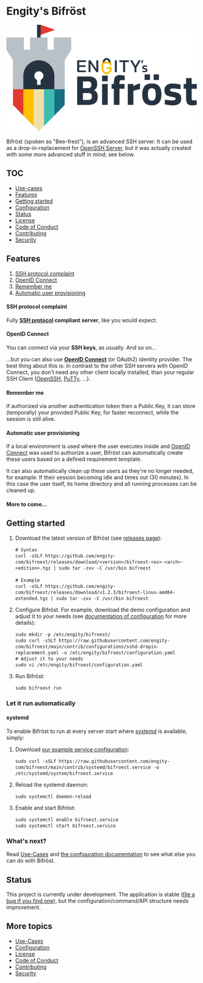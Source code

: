 # Engity's Bifröst

![Engity's Bifröst](docs/assets/logo-with-text.svg)

Bifröst (spoken as "Bee-frest"), is an advanced SSH server. It can be used as a drop-in-replacement for [OpenSSH Server](https://www.openssh.com/), but it was actually created with some more advanced stuff in mind; see below.

## TOC

* [Use-cases](https://bifroest.engity.org/latest/usecases/)
* [Features](#features)
* [Getting started](#getting-started)
* [Configuration](https://bifroest.engity.org/latest/reference/configuration/)
* [Status](#status)
* [License](LICENSE)
* [Code of Conduct](CODE_OF_CONDUCT.md)
* [Contributing](CONTRIBUTING.md)
* [Security](SECURITY.md)

## Features

1. [SSH protocol complaint](#ssh-protocol-complaint)
2. [OpenID Connect](#openid-connect)
3. [Remember me](#remember-me)
4. [Automatic user provisioning](#automatic-user-provisioning)

#### SSH protocol complaint

Fully **[SSH protocol](https://www.rfc-editor.org/rfc/rfc4253) compliant server**, like you would expect.

#### OpenID Connect
You can connect via your **SSH keys**, as usually. And so on...

...but you can also use **[OpenID Connect](https://openid.net/)** (or OAuth2) identity provider. The best thing about this is: In contrast to the other SSH servers with OpenID Connect, you don't need any other client locally installed, than your regular SSH Client ([OpenSSH](https://www.openssh.com/), [PuTTy](https://www.putty.org/), ...).

#### Remember me

If authorized via another authentication token then a Public Key, it can store (temporally) your provided Public Key, for faster reconnect, while the session is still alive.

#### Automatic user provisioning

If a local environment is used where the user executes inside and [OpenID Connect](#openid-connect) was used to authorize a user, Bifröst can automatically create these users based on a defined requirement template.

It can also automatically clean up these users as they're no longer needed, for example: If their session becoming idle and times out (30 minutes). In this case the user itself, its home directory and all running processes can be cleaned up.

#### More to come...

## Getting started

1. Download the latest version of Bifröst (see [releases page](https://github.com/engity-com/bifroest/releases)):
   ```shell
   # Syntax
   curl -sSLf https://github.com/engity-com/bifroest/releases/download/<version>/bifroest-<os>-<arch>-<edition>.tgz | sudo tar -zxv -C /usr/bin bifroest

   # Example
   curl -sSLf https://github.com/engity-com/bifroest/releases/download/v1.2.3/bifroest-linux-amd64-extended.tgz | sudo tar -zxv -C /usr/bin bifroest
   ```
2. Configure Bifröst. For example, download the demo configuration and adjust it to your needs (see [documentation of configuration](doc/configuration.md) for more details):
   ```shell
   sudo mkdir -p /etc/engity/bifroest/
   sudo curl -sSLf https://raw.githubusercontent.com/engity-com/bifroest/main/contrib/configurations/sshd-dropin-replacement.yaml -o /etc/engity/bifroest/configuration.yaml
   # Adjust it to your needs
   sudo vi /etc/engity/bifroest/configuration.yaml
   ```
3. Run Bifröst:
   ```shell
   sudo bifroest run
   ```

### Let it run automatically

#### systemd

To enable Bifröst to run at every server start where [systemd](https://wiki.archlinux.org/title/Systemd) is available, simply:
1. Download [our example service configuration](contrib/systemd/bifroest.service):
   ```shell
   sudo curl -sSLf https://raw.githubusercontent.com/engity-com/bifroest/main/contrib/systemd/bifroest.service -o /etc/systemd/system/bifroest.service
   ```
2. Reload the systemd daemon:
   ```shell
   sudo systemctl daemon-reload
   ```
3. Enable and start Bifröst:
   ```shell
   sudo systemctl enable bifroest.service
   sudo systemctl start bifroest.service
   ```

### What's next?

Read [Use-Cases](https://bifroest.engity.org/latest/usecases/) and [the configuration documentation](https://bifroest.engity.org/latest/reference/configuration/) to see what else you can do with Bifröst.

## Status

This project is currently under development. The application is stable ([file a bug if you find one](https://github.com/engity-com/bifroest/issues/new/choose)), but the configuration/command/API structure needs improvement.

## More topics
* [Use-Cases](https://bifroest.engity.org/latest/usecases/)
* [Configuration](https://bifroest.engity.org/latest/reference/configuration/)
* [License](LICENSE)
* [Code of Conduct](CODE_OF_CONDUCT.md)
* [Contributing](CONTRIBUTING.md)
* [Security](SECURITY.md)
